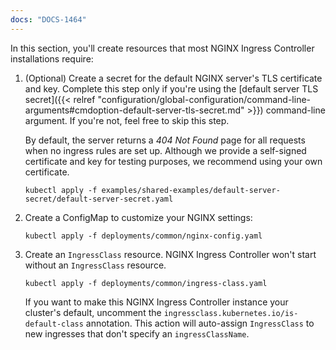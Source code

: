 ```yaml
---
docs: "DOCS-1464"
---
```


In this section, you'll create resources that most NGINX Ingress Controller installations require:

1. (Optional) Create a secret for the default NGINX server's TLS certificate and key. Complete this step only if you're using the [default server TLS secret]({{< relref "configuration/global-configuration/command-line-arguments#cmdoption-default-server-tls-secret.md" >}}) command-line argument. If you're not, feel free to skip this step.

    By default, the server returns a _404 Not Found_ page for all requests when no ingress rules are set up. Although we provide a self-signed certificate and key for testing purposes, we recommend using your own certificate.

    ```shell
    kubectl apply -f examples/shared-examples/default-server-secret/default-server-secret.yaml
    ```

2. Create a ConfigMap to customize your NGINX settings:

    ```shell
    kubectl apply -f deployments/common/nginx-config.yaml
    ```

3. Create an `IngressClass` resource. NGINX Ingress Controller won't start without an `IngressClass` resource.

    ```shell
    kubectl apply -f deployments/common/ingress-class.yaml
    ```

    If you want to make this NGINX Ingress Controller instance your cluster's default, uncomment the `ingressclass.kubernetes.io/is-default-class` annotation. This action will auto-assign `IngressClass` to new ingresses that don't specify an `ingressClassName`.
